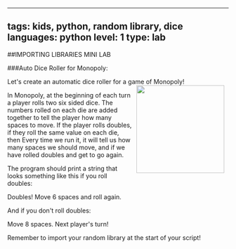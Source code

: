 
---
tags: kids, python, random library, dice
languages: python
level: 1
type: lab
---
##IMPORTING LIBRARIES MINI LAB

###Auto Dice Roller for Monopoly:

Let's create an automatic dice roller for a game of Monopoly! <img src="http://monopoly-slot.com/wp-content/uploads/2013/04/monopoly-slot.jpg" width="200px" align="right" hspace="10">

In Monopoly, at the beginning of each turn a player rolls two six sided dice. The numbers rolled on each die are added together to tell the player how many spaces to move. If the player rolls doubles, if they roll the same value on each die, then  Every time we run it, it will tell us how many spaces we should move, and if we have rolled doubles and get to go again.

The program should print a string that looks something like this if you roll doubles:

Doubles! Move 6 spaces and roll again.

And if you don't roll doubles:

Move 8 spaces. Next player's turn!

Remember to import your random library at the start of your script!

